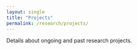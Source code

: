 ```yaml
---
layout: single
title: "Projects"
permalink: /research/projects/
---
```


Details about ongoing and past research projects.